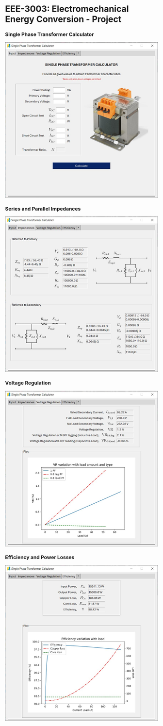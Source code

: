 # EEE-3003: Electromechanical Energy Conversion - Project

### Single Phase Transformer Calculator

<div align="center">
    <img width="600" alt="drawdb logo" src="./screens/screen.tab1.jpg">
</div>


### Series and Parallel Impedances

<div align="center">
    <img width="600" alt="drawdb logo" src="./screens/screen.tab2.jpg">
</div>


### Voltage Regulation

<div align="center">
    <img width="600" alt="drawdb logo" src="./screens/screen.tab3.jpg">
</div>


### Efficiency and Power Losses

<div align="center">
    <img width="600" alt="drawdb logo" src="./screens/screen.tab4.jpg">
</div>

